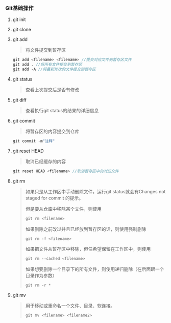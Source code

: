 ### Git基础操作

1. git init

2. git clone

3. git add

   > 将文件提交到暂存区

   ``` js
   git add <filename> <filename> //提交对应文件到暂存区文件
   git add . //将所有文件提交到暂存区
   git add -A //将最新修改的文件提交到暂存区
   ```

4. git status

   > 查看上次提交后是否有修改

5. git diff

   > 查看执行git status的结果的详细信息

6. git commit

   > 将暂存区的内容提交到仓库

   ```js
   git commit -m"注释"
   ```

7. git reset HEAD

   > 取消已经缓存的内容

   ```js
   git reset HEAD <filename> //取消暂存区中的对应文件
   ```

8. git rm 

   > 如果只是从工作区中手动删除文件，运行git status就会有Changes not staged for commit 的提示。
   >
   > 但是要从仓库中移除某个文件，则使用
   >
   > ```js
   > git rm <filename>
   > ```
   >
   > 如果删除之前改过并且已经放到暂存区的话，则使用强制删除
   >
   > ```js
   > git rm -f <filename>
   > ```
   >
   > 如果把文件从暂存区中移除，但任希望保留在工作区中，则使用
   >
   > ```js
   > git rm --cached <filename>
   > ```
   >
   > 如果想要删除一个目录下的所有文件，则使用递归删除（在后面跟一个目录作为参数）
   >
   > ```js
   > git rm -r *
   > ```

9. git mv

   > 用于移动或重命名一个文件、目录、软连接。
   >
   > ```js
   > git mv <filename> <filename2>
   > ```